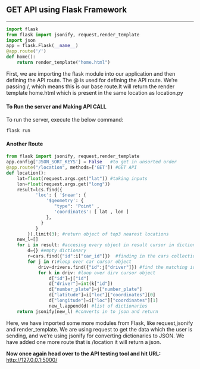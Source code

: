 ## GET API using Flask Framework
---
```python
import flask
from flask import jsonify, request,render_template
import json
app = flask.Flask(__name__)
@app.route('/')
def home():
    return render_template("home.html")
```
First, we are importing the flask module into our application and then defining the API route. The @ is used for defining the API route. We’re passing /, which means this is our base route.It will return the render template home.html which is present in the same location as location.py
#### To Run the server and Making API CALL
To run the server, execute the below command:
```
flask run
```
#### Another Route
```python
from flask import jsonify, request,render_template
app.config['JSON_SORT_KEYS'] = False   #to get in unsorted order
@app.route("/location", methods=['GET']) #GET API
def location():
    lat=float(request.args.get("lat")) #taking inputs
    lon=float(request.args.get("long"))
    result=lcs.find({
           'loc': { '$near': {
               '$geometry': {
                  "type": 'Point' ,
                  'coordinates': [ lat , lon ]
               },
             }
           }
        }).limit(3); #return object of top3 nearest locations
    new_l=[]
    for i in result: #accesing every object in result cursor in dictionary form
        d={} #empty dictionary
        r=cars.find({"id":i["car_id"]})  #finding in the cars collection with the car_id of result dictionay
        for j in r:#loop over car cursor object
            driv=drivers.find({"id":j["driver"]}) #find the matching id of driver
            for k in driv: #loop over dirv cursor object
                d["id"]=j["id"]
                d["driver"]=int(k["id"])
                d["number_plate"]=j["number_plate"]
                d["latitude"]=i["loc"]["coordinates"][0]
                d["longitude"]=i["loc"]["coordinates"][1]
                new_l.append(d) #list of dictionaries
    return jsonify(new_l) #converts in to json and return
```
Here, we have imported some more modules from Flask, like request,jsonify and render_template. We are using request to get the data which the user is sending, and we’re using jsonify for converting dictionaries to JSON. We have added one more route that is /location it will return a json.

**Now once again head over to the API testing tool and hit URL:**
http://127.0.0.1:5000/

